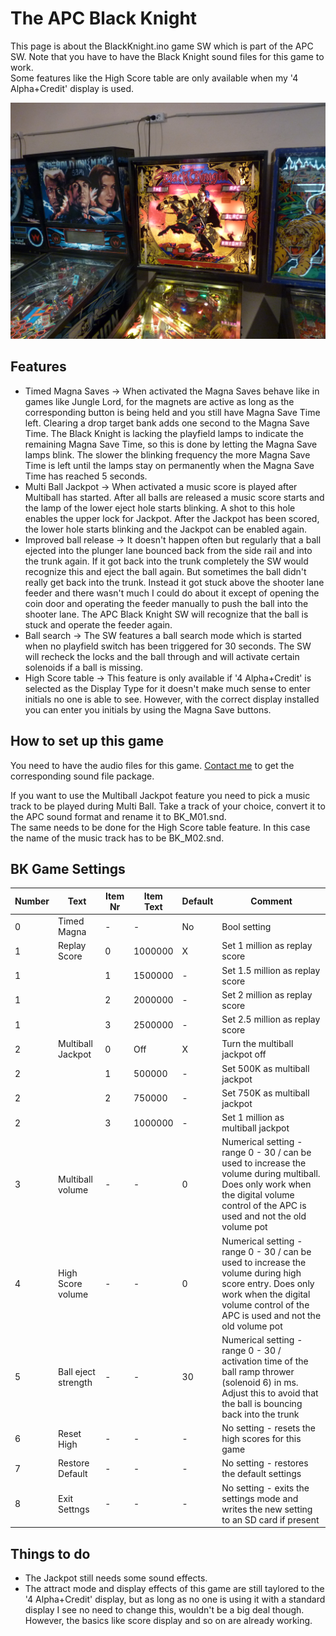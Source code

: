 # The APC Black Knight

This page is about the BlackKnight.ino game SW which is part of the APC SW. Note that you have to have the Black Knight sound files for this game to work.  
Some features like the High Score table are only available when my '4 Alpha+Credit' display is used.

![APC Black Knight](https://github.com/AmokSolderer/APC/blob/V00.23/DOC/PICS/BK.jpg)

## Features

* Timed Magna Saves -> When activated the Magna Saves behave like in games like Jungle Lord, for the magnets are active as long as the corresponding button is being held and you still have Magna Save Time left. Clearing a drop target bank adds one second to the Magna Save Time. The Black Knight is lacking the playfield lamps to indicate the remaining Magna Save Time, so this is done by letting the Magna Save lamps blink. The slower the blinking frequency the more Magna Save Time is left until the lamps stay on permanently when the Magna Save Time has reached 5 seconds.
* Multi Ball Jackpot -> When activated a music score is played after Multiball has started. After all balls are released a music score starts and the lamp of the lower eject hole starts blinking. A shot to this hole enables the upper lock for Jackpot. After the Jackpot has been scored, the lower hole starts blinking and the Jackpot can be enabled again.
* Improved ball release -> It doesn't happen often but regularly that a ball ejected into the plunger lane bounced back from the side rail and into the trunk again. If it got back into the trunk completely the SW would recognize this and eject the ball again. But sometimes the ball didn't really get back into the trunk. Instead it got stuck above the shooter lane feeder and there wasn't much I could do about it except of opening the coin door and operating the feeder manually to push the ball into the shooter lane. The APC Black Knight SW will recognize that the ball is stuck and operate the feeder again.
* Ball search -> The SW features a ball search mode which is started when no playfield switch has been triggered for 30 seconds. The SW will recheck the locks and the ball through and will activate certain solenoids if a ball is missing.
* High Score table -> This feature is only available if '4 Alpha+Credit' is selected as the Display Type for it doesn't make much sense to enter initials no one is able to see. However, with the correct display installed you can enter you initials by using the Magna Save buttons. 

## How to set up this game

You need to have the audio files for this game. [Contact me](https://github.com/AmokSolderer/APC/tree/master#feedback) to get the corresponding sound file package.  

If you want to use the Multiball Jackpot feature you need to pick a music track to be played during Multi Ball. Take a track of your choice, convert it to the APC sound format and rename it to BK_M01.snd.  
The same needs to be done for the High Score table feature. In this case the name of the music track has to be BK_M02.snd.

## BK Game Settings

| Number | Text  | Item Nr | Item Text | Default | Comment |
|--|--|--|--|--|--|
| 0 | Timed Magna | - | - | No | Bool setting | see features description |
| 1 | Replay Score | 0 | 1000000 | X | Set 1 million as replay score |
| 1 |  | 1 | 1500000 | - | Set 1.5 million as replay score |
| 1 |  | 2 | 2000000 | - | Set 2 million as replay score |
| 1 |  | 3 | 2500000 | - | Set 2.5 million as replay score |
| 2 | Multiball Jackpot | 0 | Off | X | Turn the multiball jackpot off |
| 2 |  | 1 | 500000 | - | Set 500K as multiball jackpot |
| 2 |  | 2 | 750000 | - | Set 750K as multiball jackpot |
| 2 |  | 3 | 1000000 | - | Set 1 million as multiball jackpot |
| 3 | Multiball volume | - | - | 0 | Numerical setting - range 0 - 30 / can be used to increase the volume during multiball. Does only work when the digital volume control of the APC is used and not the old volume pot |
| 4 | High Score volume | - | - | 0 | Numerical setting - range 0 - 30 / can be used to increase the volume during high score entry. Does only work when the digital volume control of the APC is used and not the old volume pot |
| 5 | Ball eject strength  | - | - | 30 | Numerical setting - range 0 - 30 / activation time of the ball ramp thrower (solenoid 6) in ms. Adjust this to avoid that the ball is bouncing back into the trunk
| 6 | Reset High | - | - | - | No setting - resets the high scores for this game |
| 7 | Restore Default | - | - | - | No setting - restores the default settings |
| 8 | Exit Settngs | - | - | - | No setting - exits the settings mode and writes the new setting to an SD card if present |

## Things to do

* The Jackpot still needs some sound effects.
* The attract mode and display effects of this game are still taylored to the '4 Alpha+Credit' display, but as long as no one is using it with a standard display I see no need to change this, wouldn't be a big deal though. However, the basics like score display and so on are already working.

